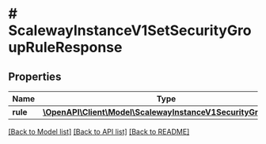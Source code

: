 # # ScalewayInstanceV1SetSecurityGroupRuleResponse

## Properties

Name | Type | Description | Notes
------------ | ------------- | ------------- | -------------
**rule** | [**\OpenAPI\Client\Model\ScalewayInstanceV1SecurityGroupRule**](ScalewayInstanceV1SecurityGroupRule.md) |  | [optional]

[[Back to Model list]](../../README.md#models) [[Back to API list]](../../README.md#endpoints) [[Back to README]](../../README.md)

